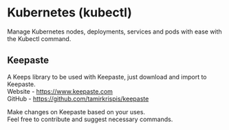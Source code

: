 # Kubernetes (kubectl)
Manage Kubernetes nodes, deployments, services and pods with ease with the Kubectl command.

## Keepaste
A Keeps library to be used with Keepaste, just download and import to Keepaste.  
Website - https://www.keepaste.com  
GitHub - https://github.com/tamirkrispis/keepaste

Make changes on Keepaste based on your uses.  
Feel free to contribute and suggest necessary commands.